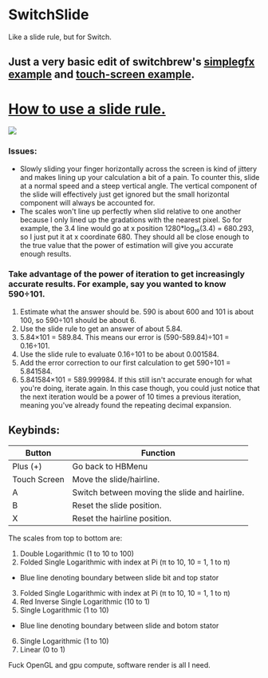 # SwitchSlide
Like a slide rule, but for Switch.

## Just a very basic edit of switchbrew's [simplegfx example](https://github.com/switchbrew/switch-examples/blob/master/graphics/simplegfx/source/main.c) and [touch-screen example](https://github.com/switchbrew/switch-examples/blob/master/hid/touch-screen/source/main.c).

# [How to use a slide rule.](https://www.sliderulemuseum.com/SR_Class/OS-ISRM_SlideRuleSeminar.pdf)

![](https://user-images.githubusercontent.com/36782760/141604382-1a0f2fd2-ddb3-4785-abec-1b3125e6f2a6.png)

### Issues:
* Slowly sliding your finger horizontally across the screen is kind of jittery and makes lining up your calculation a bit of a pain. To counter this, slide at a normal speed and a steep vertical angle. The vertical component of the slide will effectively just get ignored but the small horizontal component will always be accounted for.
* The scales won't line up perfectly when slid relative to one another because I only lined up the gradations with the nearest pixel. So for example, the 3.4 line would go at x position 1280*log₁₀(3.4) = 680.293, so I just put it at x coordinate 680. They should all be close enough to the true value that the power of estimation will give you accurate enough results.

### Take advantage of the power of iteration to get increasingly accurate results. For example, say you wanted to know 590÷101.
1. Estimate what the answer should be. 590 is about 600 and 101 is about 100, so 590÷101 should be about 6.
2. Use the slide rule to get an answer of about 5.84.
3. 5.84×101 = 589.84. This means our error is (590-589.84)÷101 = 0.16÷101.
4. Use the slide rule to evaluate 0.16÷101 to be about 0.001584.
5. Add the error correction to our first calculation to get 590÷101 = 5.841584.
6. 5.841584×101 = 589.999984. If this still isn't accurate enough for what you're doing, iterate again. In this case though, you could just notice that the next iteration would be a power of 10 times a previous iteration, meaning you've already found the repeating decimal expansion.

## Keybinds:

Button | Function
-------- | --------
Plus (+) | Go back to HBMenu
Touch Screen | Move the slide/hairline.
A | Switch between moving the slide and hairline.
B | Reset the slide position.
X | Reset the hairline position.

The scales from top to bottom are:
1. Double Logarithmic (1 to 10 to 100)
2. Folded Single Logarithmic with index at Pi (π to 10, 10 = 1, 1 to π)
* Blue line denoting boundary between slide bit and top stator
3. Folded Single Logarithmic with index at Pi (π to 10, 10 = 1, 1 to π)
4. Red Inverse Single Logarithmic (10 to 1)
5. Single Logarithmic (1 to 10)
* Blue line denoting boundary between slide and botom stator
6. Single Logarithmic (1 to 10)
7. Linear (0 to 1)

Fuck OpenGL and gpu compute, software render is all I need.
